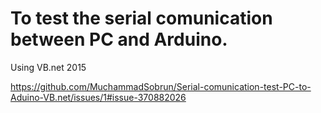 # To test the serial comunication between PC and Arduino.

Using VB.net 2015

https://github.com/MuchammadSobrun/Serial-comunication-test-PC-to-Aduino-VB.net/issues/1#issue-370882026
